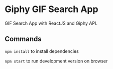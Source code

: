 # Giphy GIF Search App

GIF Search App with ReactJS and Giphy API.

## Commands

`npm install` to install dependencies

`npm start` to run development version on browser
